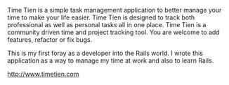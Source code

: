 Time Tien is a simple task management application to better manage your time to make your life easier. Time Tien is designed to track both professional as well as personal tasks all in one place. Time Tien is a community driven time and project tracking tool. You are welcome to add features, refactor or fix bugs.

This is my first foray as a developer into the Rails world. I wrote this application as a way to manage my time at work and also to learn Rails.

http://www.timetien.com
